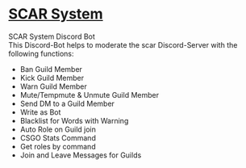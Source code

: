 # [SCAR System](https://discord.gg/qFmgBPg)
SCAR System Discord Bot<br>
This Discord-Bot helps to moderate the scar Discord-Server with the following functions:
<br>
- Ban Guild Member<br>
- Kick Guild Member<br>
- Warn Guild Member<br>
- Mute/Tempmute & Unmute Guild Member<br>
- Send DM to a Guild Member<br>
- Write as Bot<br>
- Blacklist for Words with Warning<br>
- Auto Role on Guild join<br>
- CSGO Stats Command<br>
- Get roles by command<br>
- Join and Leave Messages for Guilds
